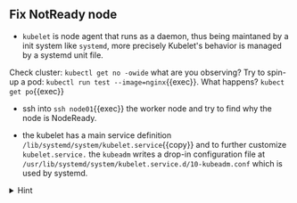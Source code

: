 ## Fix NotReady node

* `kubelet` is node agent that runs as a daemon, thus being maintaned by a init system like `systemd`, more precisely Kubelet's behavior is managed by a systemd unit file.

Check cluster: `kubectl get no -owide` what are you observing? Try to spin-up a pod: `kubectl run test --image=nginx`{{exec}}. What happens? `kubect get po`{{exec}}

* ssh into `ssh node01`{{exec}} the worker node and try to find why the node is NodeReady.

* the kubelet has a main service definition `/lib/systemd/system/kubelet.service`{{copy}} and to further customize `kubelet.service.`
the `kubeadm` writes a drop-in configuration file at `/usr/lib/systemd/system/kubelet.service.d/10-kubeadm.conf` which is used by systemd. 

<details>
<summary>Hint</summary>
Get name: <code>kubectl describe no node01</code>
<br>
Check kubelet status: <code>systemctl status kubelet.service</code> and logs <code>journalctl -xeu kubelet.service</code>
<br>
Check location of kubectl bin <code>which kubectl</code> and fix <code>10-kubeadm.conf</code>
<br>
Dont forget <code>systemctl restart kubelet.service</code> & <code>systemctl daemon-reload</code>
</details>